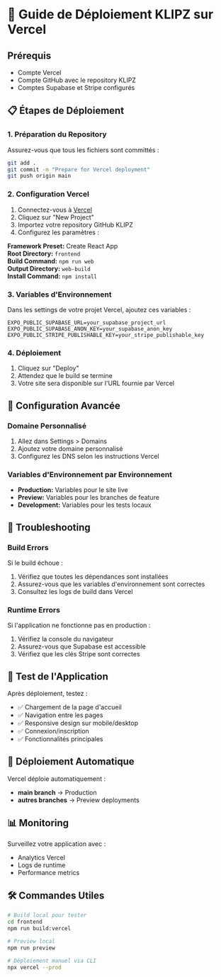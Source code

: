 # 🚀 Guide de Déploiement KLIPZ sur Vercel

## Prérequis

- Compte Vercel
- Compte GitHub avec le repository KLIPZ
- Comptes Supabase et Stripe configurés

## 📋 Étapes de Déploiement

### 1. Préparation du Repository

Assurez-vous que tous les fichiers sont committés :
```bash
git add .
git commit -m "Prepare for Vercel deployment"
git push origin main
```

### 2. Configuration Vercel

1. Connectez-vous à [Vercel](https://vercel.com)
2. Cliquez sur "New Project"
3. Importez votre repository GitHub KLIPZ
4. Configurez les paramètres :

**Framework Preset:** Create React App  
**Root Directory:** `frontend`  
**Build Command:** `npm run web`  
**Output Directory:** `web-build`  
**Install Command:** `npm install`  

### 3. Variables d'Environnement

Dans les settings de votre projet Vercel, ajoutez ces variables :

```
EXPO_PUBLIC_SUPABASE_URL=your_supabase_project_url
EXPO_PUBLIC_SUPABASE_ANON_KEY=your_supabase_anon_key
EXPO_PUBLIC_STRIPE_PUBLISHABLE_KEY=your_stripe_publishable_key
```

### 4. Déploiement

1. Cliquez sur "Deploy"
2. Attendez que le build se termine
3. Votre site sera disponible sur l'URL fournie par Vercel

## 🔧 Configuration Avancée

### Domaine Personnalisé

1. Allez dans Settings > Domains
2. Ajoutez votre domaine personnalisé
3. Configurez les DNS selon les instructions Vercel

### Variables d'Environnement par Environnement

- **Production:** Variables pour le site live
- **Preview:** Variables pour les branches de feature
- **Development:** Variables pour les tests locaux

## 🚨 Troubleshooting

### Build Errors

Si le build échoue :

1. Vérifiez que toutes les dépendances sont installées
2. Assurez-vous que les variables d'environnement sont correctes
3. Consultez les logs de build dans Vercel

### Runtime Errors

Si l'application ne fonctionne pas en production :

1. Vérifiez la console du navigateur
2. Assurez-vous que Supabase est accessible
3. Vérifiez que les clés Stripe sont correctes

## 📱 Test de l'Application

Après déploiement, testez :

- ✅ Chargement de la page d'accueil
- ✅ Navigation entre les pages
- ✅ Responsive design sur mobile/desktop
- ✅ Connexion/inscription
- ✅ Fonctionnalités principales

## 🔄 Déploiement Automatique

Vercel déploie automatiquement :
- **main branch** → Production
- **autres branches** → Preview deployments

## 📊 Monitoring

Surveillez votre application avec :
- Analytics Vercel
- Logs de runtime
- Performance metrics

## 🛠️ Commandes Utiles

```bash
# Build local pour tester
cd frontend
npm run build:vercel

# Preview local
npm run preview

# Déploiement manuel via CLI
npx vercel --prod
``` 